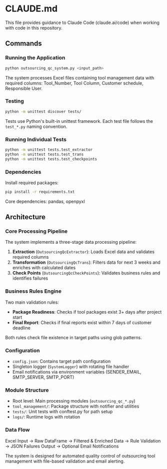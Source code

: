 # CLAUDE.md

This file provides guidance to Claude Code (claude.ai/code) when working with code in this repository.

## Commands

### Running the Application
```bash
python outsourcing_qc_system.py <input_path>
```
The system processes Excel files containing tool management data with required columns: Tool_Number, Tool Column, Customer schedule, Responsible User.

### Testing
```bash
python -m unittest discover tests/
```
Tests use Python's built-in unittest framework. Each test file follows the `test_*.py` naming convention.

### Running Individual Tests
```bash
python -m unittest tests.test_extractor
python -m unittest tests.test_trans
python -m unittest tests.test_checkpoints
```

### Dependencies
Install required packages:
```bash
pip install -r requirements.txt
```
Core dependencies: pandas, openpyxl

## Architecture

### Core Processing Pipeline
The system implements a three-stage data processing pipeline:

1. **Extraction** (`OutsourcingQcExtractor`): Loads Excel data and validates required columns
2. **Transformation** (`OutsourcingQcTrans`): Filters data for next 3 weeks and enriches with calculated dates
3. **Check Points** (`OutsourcingQcCheckPoints`): Validates business rules and identifies failures

### Business Rules Engine
Two main validation rules:
- **Package Readiness**: Checks if tool packages exist 3+ days after project start
- **Final Report**: Checks if final reports exist within 7 days of customer deadline

Both rules check file existence in target paths using glob patterns.

### Configuration
- `config.json`: Contains target path configuration
- Singleton logger (`SystemLogger`) with rotating file handler
- Email notifications via environment variables (SENDER_EMAIL, SMTP_SERVER, SMTP_PORT)

### Module Structure
- Root level: Main processing modules (`outsourcing_qc_*.py`)
- `tool_management/`: Package structure with notifier and utilities
- `tests/`: Unit tests with conftest.py for path setup
- `logs/`: Runtime logs with rotation

### Data Flow
Excel Input → Raw DataFrame → Filtered & Enriched Data → Rule Validation → JSON Failures Output → Optional Email Notifications

The system is designed for automated quality control of outsourcing tool management with file-based validation and email alerting.